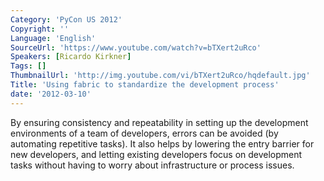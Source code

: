 ```yaml
---
Category: 'PyCon US 2012'
Copyright: ''
Language: 'English'
SourceUrl: 'https://www.youtube.com/watch?v=bTXert2uRco'
Speakers: [Ricardo Kirkner]
Tags: []
ThumbnailUrl: 'http://img.youtube.com/vi/bTXert2uRco/hqdefault.jpg'
Title: 'Using fabric to standardize the development process'
date: '2012-03-10'
---
```

By ensuring consistency and repeatability in setting up the development
environments of a team of developers, errors can be avoided (by automating
repetitive tasks). It also helps by lowering the entry barrier for new
developers, and letting existing developers focus on development tasks without
having to worry about infrastructure or process issues.
